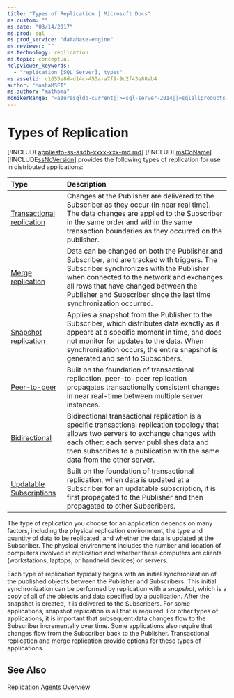 ```yaml
---
title: "Types of Replication | Microsoft Docs"
ms.custom: ""
ms.date: "03/14/2017"
ms.prod: sql
ms.prod_service: "database-engine"
ms.reviewer: ""
ms.technology: replication
ms.topic: conceptual
helpviewer_keywords: 
  - "replication [SQL Server], types"
ms.assetid: c1655e8d-d14c-455a-a7f9-9d2f43e88ab4
author: "MashaMSFT"
ms.author: "mathoma"
monikerRange: "=azuresqldb-current||>=sql-server-2014||=sqlallproducts-allversions"
---
```

# Types of Replication
[!INCLUDE[appliesto-ss-asdb-xxxx-xxx-md.md](../../includes/appliesto-ss-asdb-xxxx-xxx-md.md)]
  [!INCLUDE[msCoName](../../includes/msconame-md.md)] [!INCLUDE[ssNoVersion](../../includes/ssnoversion-md.md)] provides the following types of replication for use in distributed applications:  

| **Type** | **Description** |
|:-------- | :-------------- |
| [Transactional replication](transactional/transactional-replication.md)| Changes at the Publisher are delivered to the Subscriber as they occur (in near real time). The data changes are applied to the Subscriber in the same order and within the same transaction boundaries as they occurred on the publisher. | 
| [Merge replication](merge/merge-replication.md) | Data can be changed on both the Publisher and Subscriber, and are tracked with triggers. The Subscriber synchronizes with the Publisher when connected to the network and exchanges all rows that have changed between the Publisher and Subscriber since the last time synchronization occurred. | 
| [Snapshot replication](snapshot-replication.md) | Applies a snapshot from the Publisher to the Subscriber, which distributes data exactly as it appears at a specific moment in time, and does not monitor for updates to the data. When synchronization occurs, the entire snapshot is generated and sent to Subscribers.| 
| [Peer-to-peer](transactional/peer-to-peer-transactional-replication.md) | Built on the foundation of transactional replication, peer-to-peer replication propagates transactionally consistent changes in near real-time between multiple server instances. | 
| [Bidirectional](transactional/bidirectional-transactional-replication.md)| Bidirectional transactional replication is a specific transactional replication topology that allows two servers to exchange changes with each other: each server publishes data and then subscribes to a publication with the same data from the other server. | 
| [Updatable Subscriptions](transactional/updatable-subscriptions-for-transactional-replication.md) | Built on the foundation of transactional replication, when data is updated at a Subscriber for an updatable subscription, it is first propagated to the Publisher and then propagated to other Subscribers. | 
  
 
The type of replication you choose for an application depends on many factors, including the physical replication environment, the type and quantity of data to be replicated, and whether the data is updated at the Subscriber. The physical environment includes the number and location of computers involved in replication and whether these computers are clients (workstations, laptops, or handheld devices) or servers.  
  
Each type of replication typically begins with an initial synchronization of the published objects between the Publisher and Subscribers. This initial synchronization can be performed by replication with a *snapshot*, which is a copy of all of the objects and data specified by a publication. After the snapshot is created, it is delivered to the Subscribers. For some applications, snapshot replication is all that is required. For other types of applications, it is important that subsequent data changes flow to the Subscriber incrementally over time. Some applications also require that changes flow from the Subscriber back to the Publisher. Transactional replication and merge replication provide options for these types of applications.  
  
 
## See Also  
 [Replication Agents Overview](../../relational-databases/replication/agents/replication-agents-overview.md)
  
  
